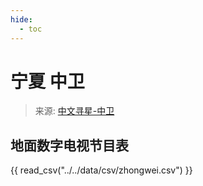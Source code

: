```yaml
---
hide:
  - toc
---
```


# 宁夏 中卫

> 来源: [中文寻星-中卫](http://dtmb.saoing.com/zhongwei.htm)

## 地面数字电视节目表

{{ read_csv("../../data/csv/zhongwei.csv") }}
